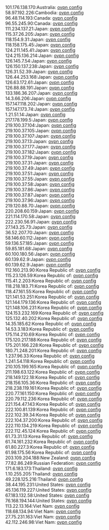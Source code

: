 101.176.138.170:Australia: [ovpn config](vpn/101_176_138_170.ovpn)  
58.97.192.226:Cambodia: [ovpn config](vpn/58_97_192_226.ovpn)  
96.48.114.193:Canada: [ovpn config](vpn/96_48_114_193.ovpn)  
96.55.245.90:Canada: [ovpn config](vpn/96_55_245_90.ovpn)  
111.234.137.21:Japan: [ovpn config](vpn/111_234_137_21.ovpn)  
115.37.26.205:Japan: [ovpn config](vpn/115_37_26_205.ovpn)  
118.154.9.31:Japan: [ovpn config](vpn/118_154_9_31.ovpn)  
118.158.175.45:Japan: [ovpn config](vpn/118_158_175_45.ovpn)  
124.211.145.41:Japan: [ovpn config](vpn/124_211_145_41.ovpn)  
124.215.136.214:Japan: [ovpn config](vpn/124_215_136_214.ovpn)  
126.145.7.54:Japan: [ovpn config](vpn/126_145_7_54.ovpn)  
126.150.137.238:Japan: [ovpn config](vpn/126_150_137_238.ovpn)  
126.31.52.39:Japan: [ovpn config](vpn/126_31_52_39.ovpn)  
126.44.253.168:Japan: [ovpn config](vpn/126_44_253_168.ovpn)  
126.63.172.61:Japan: [ovpn config](vpn/126_63_172_61.ovpn)  
126.88.88.191:Japan: [ovpn config](vpn/126_88_88_191.ovpn)  
133.186.36.207:Japan: [ovpn config](vpn/133_186_36_207.ovpn)  
14.3.66.206:Japan: [ovpn config](vpn/14_3_66_206.ovpn)  
157.147.118.202:Japan: [ovpn config](vpn/157_147_118_202.ovpn)  
157.147.173.74:Japan: [ovpn config](vpn/157_147_173_74.ovpn)  
1.21.51.14:Japan: [ovpn config](vpn/1_21_51_14.ovpn)  
217.178.199.5:Japan: [ovpn config](vpn/217_178_199_5.ovpn)  
219.100.37.104:Japan: [ovpn config](vpn/219_100_37_104.ovpn)  
219.100.37.105:Japan: [ovpn config](vpn/219_100_37_105.ovpn)  
219.100.37.107:Japan: [ovpn config](vpn/219_100_37_107.ovpn)  
219.100.37.13:Japan: [ovpn config](vpn/219_100_37_13.ovpn)  
219.100.37.177:Japan: [ovpn config](vpn/219_100_37_177.ovpn)  
219.100.37.182:Japan: [ovpn config](vpn/219_100_37_182.ovpn)  
219.100.37.19:Japan: [ovpn config](vpn/219_100_37_19.ovpn)  
219.100.37.31:Japan: [ovpn config](vpn/219_100_37_31.ovpn)  
219.100.37.49:Japan: [ovpn config](vpn/219_100_37_49.ovpn)  
219.100.37.51:Japan: [ovpn config](vpn/219_100_37_51.ovpn)  
219.100.37.55:Japan: [ovpn config](vpn/219_100_37_55.ovpn)  
219.100.37.58:Japan: [ovpn config](vpn/219_100_37_58.ovpn)  
219.100.37.86:Japan: [ovpn config](vpn/219_100_37_86.ovpn)  
219.100.37.87:Japan: [ovpn config](vpn/219_100_37_87.ovpn)  
219.100.37.96:Japan: [ovpn config](vpn/219_100_37_96.ovpn)  
219.120.88.70:Japan: [ovpn config](vpn/219_120_88_70.ovpn)  
220.208.60.159:Japan: [ovpn config](vpn/220_208_60_159.ovpn)  
221.114.170.58:Japan: [ovpn config](vpn/221_114_170_58.ovpn)  
222.230.56.91:Japan: [ovpn config](vpn/222_230_56_91.ovpn)  
27.143.25.73:Japan: [ovpn config](vpn/27_143_25_73.ovpn)  
36.52.207.70:Japan: [ovpn config](vpn/36_52_207_70.ovpn)  
58.146.60.112:Japan: [ovpn config](vpn/58_146_60_112.ovpn)  
59.136.57.185:Japan: [ovpn config](vpn/59_136_57_185.ovpn)  
59.85.181.68:Japan: [ovpn config](vpn/59_85_181_68.ovpn)  
60.100.180.56:Japan: [ovpn config](vpn/60_100_180_56.ovpn)  
60.139.62.9:Japan: [ovpn config](vpn/60_139_62_9.ovpn)  
60.139.62.9:Japan: [ovpn config](vpn/60_139_62_9.ovpn)  
112.160.213.90:Korea Republic of: [ovpn config](vpn/112_160_213_90.ovpn)  
115.23.126.59:Korea Republic of: [ovpn config](vpn/115_23_126_59.ovpn)  
115.41.2.203:Korea Republic of: [ovpn config](vpn/115_41_2_203.ovpn)  
118.218.183.71:Korea Republic of: [ovpn config](vpn/118_218_183_71.ovpn)  
118.47.161.55:Korea Republic of: [ovpn config](vpn/118_47_161_55.ovpn)  
121.141.53.251:Korea Republic of: [ovpn config](vpn/121_141_53_251.ovpn)  
121.144.179.136:Korea Republic of: [ovpn config](vpn/121_144_179_136.ovpn)  
121.148.106.231:Korea Republic of: [ovpn config](vpn/121_148_106_231.ovpn)  
124.153.232.169:Korea Republic of: [ovpn config](vpn/124_153_232_169.ovpn)  
125.132.40.202:Korea Republic of: [ovpn config](vpn/125_132_40_202.ovpn)  
14.35.185.62:Korea Republic of: [ovpn config](vpn/14_35_185_62.ovpn)  
14.53.3.183:Korea Republic of: [ovpn config](vpn/14_53_3_183.ovpn)  
175.114.210.69:Korea Republic of: [ovpn config](vpn/175_114_210_69.ovpn)  
175.120.217.188:Korea Republic of: [ovpn config](vpn/175_120_217_188.ovpn)  
175.201.166.228:Korea Republic of: [ovpn config](vpn/175_201_166_228.ovpn)  
180.71.248.201:Korea Republic of: [ovpn config](vpn/180_71_248_201.ovpn)  
1.237.96.33:Korea Republic of: [ovpn config](vpn/1_237_96_33.ovpn)  
1.241.54.118:Korea Republic of: [ovpn config](vpn/1_241_54_118.ovpn)  
210.105.199.165:Korea Republic of: [ovpn config](vpn/210_105_199_165.ovpn)  
211.198.63.122:Korea Republic of: [ovpn config](vpn/211_198_63_122.ovpn)  
218.149.122.18:Korea Republic of: [ovpn config](vpn/218_149_122_18.ovpn)  
218.156.105.36:Korea Republic of: [ovpn config](vpn/218_156_105_36.ovpn)  
218.238.119.161:Korea Republic of: [ovpn config](vpn/218_238_119_161.ovpn)  
220.77.161.150:Korea Republic of: [ovpn config](vpn/220_77_161_150.ovpn)  
220.79.112.236:Korea Republic of: [ovpn config](vpn/220_79_112_236.ovpn)  
221.154.47.143:Korea Republic of: [ovpn config](vpn/221_154_47_143.ovpn)  
222.100.81.139:Korea Republic of: [ovpn config](vpn/222_100_81_139.ovpn)  
222.102.39.34:Korea Republic of: [ovpn config](vpn/222_102_39_34.ovpn)  
222.104.37.200:Korea Republic of: [ovpn config](vpn/222_104_37_200.ovpn)  
222.110.134.219:Korea Republic of: [ovpn config](vpn/222_110_134_219.ovpn)  
222.112.45.124:Korea Republic of: [ovpn config](vpn/222_112_45_124.ovpn)  
61.73.31.13:Korea Republic of: [ovpn config](vpn/61_73_31_13.ovpn)  
61.74.161.232:Korea Republic of: [ovpn config](vpn/61_74_161_232.ovpn)  
61.80.227.3:Korea Republic of: [ovpn config](vpn/61_80_227_3.ovpn)  
61.98.175.56:Korea Republic of: [ovpn config](vpn/61_98_175_56.ovpn)  
203.109.204.188:New Zealand: [ovpn config](vpn/203_109_204_188.ovpn)  
77.82.86.249:Russian Federation: [ovpn config](vpn/77_82_86_249.ovpn)  
171.6.183.173:Thailand: [ovpn config](vpn/171_6_183_173.ovpn)  
1.10.255.205:Thailand: [ovpn config](vpn/1_10_255_205.ovpn)  
49.228.125.216:Thailand: [ovpn config](vpn/49_228_125_216.ovpn)  
38.44.195.231:United States: [ovpn config](vpn/38_44_195_231.ovpn)  
45.136.119.227:United States: [ovpn config](vpn/45_136_119_227.ovpn)  
67.183.132.58:United States: [ovpn config](vpn/67_183_132_58.ovpn)  
76.168.194.144:United States: [ovpn config](vpn/76_168_194_144.ovpn)  
113.22.13.164:Viet Nam: [ovpn config](vpn/113_22_13_164.ovpn)  
118.68.134.94:Viet Nam: [ovpn config](vpn/118_68_134_94.ovpn)  
27.75.231.163:Viet Nam: [ovpn config](vpn/27_75_231_163.ovpn)  
42.112.246.98:Viet Nam: [ovpn config](vpn/42_112_246_98.ovpn)  
